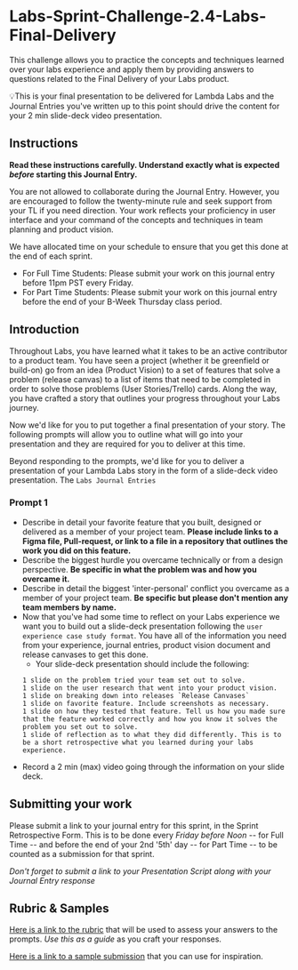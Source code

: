 # Labs-Sprint-Challenge-2.4-Labs-Final-Delivery

This challenge allows you to practice the concepts and techniques learned over your labs experience and apply them by providing answers to questions related to the Final Delivery of your Labs product.

💡This is your final presentation to be delivered for Lambda Labs and the Journal Entries you've written up to this point should drive the content for your 2 min slide-deck video presentation.

## Instructions

**Read these instructions carefully. Understand exactly what is expected _before_ starting this Journal Entry.**

You are not allowed to collaborate during the Journal Entry. However, you are encouraged to follow the twenty-minute rule and seek support from your TL if you need direction. Your work reflects your proficiency in user interface and your command of the concepts and techniques in team planning and product vision.

We have allocated time on your schedule to ensure that you get this done at the end of each sprint.

- For Full Time Students: Please submit your work on this journal entry before 11pm PST every Friday.
- For Part Time Students: Please submit your work on this journal entry before the end of your B-Week Thursday class period.

## Introduction

Throughout Labs, you have learned what it takes to be an active contributor to a product team. You have seen a project (whether it be greenfield or build-on) go from an idea (Product Vision) to a set of features that solve a problem (release canvas) to a list of items that need to be completed in order to solve those problems (User Stories/Trello) cards. Along the way, you have crafted a story that outlines your progress throughout your Labs journey.

Now we'd like for you to put together a final presentation of your story. The following prompts will allow you to outline what will go into your presentation and they are required for you to deliver at this time.

Beyond responding to the prompts, we'd like for you to deliver a presentation of your Lambda Labs story in the form of a slide-deck video presentation. The `Labs Journal Entries`

### Prompt 1

- Describe in detail your favorite feature that you built, designed or delivered as a member of your project team. **Please include links to a Figma file, Pull-request, or link to a file in a repository that outlines the work you did on this feature.**
- Describe the biggest hurdle you overcame technically or from a design perspective. **Be specific in what the problem was and how you overcame it.**
- Describe in detail the biggest 'inter-personal' conflict you overcame as a member of your project team. **Be specific but please don't mention any team members by name.**
- Now that you've had some time to reflect on your Labs experience we want you to build out a slide-deck presentation following the `user experience case study format`. You have all of the information you need from your experience, journal entries, product vision document and release canvases to get this done.
  - Your slide-deck presentation should include the following:
  ```
  1 slide on the problem tried your team set out to solve.
  1 slide on the user research that went into your product vision.
  1 slide on breaking down into releases `Release Canvases`
  1 slide on favorite feature. Include screenshots as necessary.
  1 slide on how they tested that feature. Tell us how you made sure that the feature worked correctly and how you know it solves the problem you set out to solve.
  1 slide of reflection as to what they did differently. This is to be a short retrospective what you learned during your labs experience.
  ```
- Record a 2 min (max) video going through the information on your slide deck.

## Submitting your work

Please submit a link to your journal entry for this sprint, in the Sprint Retrospective Form. This is to be done every _Friday before Noon_ -- for Full Time -- and before the end of your 2nd '5th' day -- for Part Time -- to be counted as a submission for that sprint.

_Don't forget to submit a link to your *Presentation Script* along with your Journal Entry response_

## Rubric & Samples

[Here is a link to the rubric]() that will be used to assess your answers to the prompts. _Use this as a guide_ as you craft your responses.

[Here is a link to a sample submission]() that you can use for inspiration.
